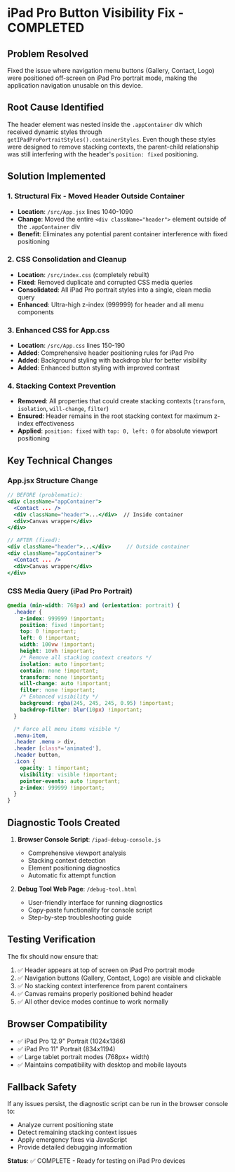 # iPad Pro Button Visibility Fix - COMPLETED

## Problem Resolved

Fixed the issue where navigation menu buttons (Gallery, Contact, Logo) were positioned off-screen on iPad Pro portrait mode, making the application navigation unusable on this device.

## Root Cause Identified

The header element was nested inside the `.appContainer` div which received dynamic styles through `getIPadProPortraitStyles().containerStyles`. Even though these styles were designed to remove stacking contexts, the parent-child relationship was still interfering with the header's `position: fixed` positioning.

## Solution Implemented

### 1. **Structural Fix - Moved Header Outside Container**

- **Location**: `/src/App.jsx` lines 1040-1090
- **Change**: Moved the entire `<div className="header">` element outside of the `.appContainer` div
- **Benefit**: Eliminates any potential parent container interference with fixed positioning

### 2. **CSS Consolidation and Cleanup**

- **Location**: `/src/index.css` (completely rebuilt)
- **Fixed**: Removed duplicate and corrupted CSS media queries
- **Consolidated**: All iPad Pro portrait styles into a single, clean media query
- **Enhanced**: Ultra-high z-index (999999) for header and all menu components

### 3. **Enhanced CSS for App.css**

- **Location**: `/src/App.css` lines 150-190
- **Added**: Comprehensive header positioning rules for iPad Pro
- **Added**: Background styling with backdrop blur for better visibility
- **Added**: Enhanced button styling with improved contrast

### 4. **Stacking Context Prevention**

- **Removed**: All properties that could create stacking contexts (`transform`, `isolation`, `will-change`, `filter`)
- **Ensured**: Header remains in the root stacking context for maximum z-index effectiveness
- **Applied**: `position: fixed` with `top: 0, left: 0` for absolute viewport positioning

## Key Technical Changes

### App.jsx Structure Change

```jsx
// BEFORE (problematic):
<div className="appContainer">
  <Contact ... />
  <div className="header">...</div>  // Inside container
  <div>Canvas wrapper</div>
</div>

// AFTER (fixed):
<div className="header">...</div>     // Outside container
<div className="appContainer">
  <Contact ... />
  <div>Canvas wrapper</div>
</div>
```

### CSS Media Query (iPad Pro Portrait)

```css
@media (min-width: 768px) and (orientation: portrait) {
  .header {
    z-index: 999999 !important;
    position: fixed !important;
    top: 0 !important;
    left: 0 !important;
    width: 100vw !important;
    height: 10vh !important;
    /* Remove all stacking context creators */
    isolation: auto !important;
    contain: none !important;
    transform: none !important;
    will-change: auto !important;
    filter: none !important;
    /* Enhanced visibility */
    background: rgba(245, 245, 245, 0.95) !important;
    backdrop-filter: blur(10px) !important;
  }

  /* Force all menu items visible */
  .menu-item,
  .header .menu > div,
  .header [class*='animated'],
  .header button,
  .icon {
    opacity: 1 !important;
    visibility: visible !important;
    pointer-events: auto !important;
    z-index: 999999 !important;
  }
}
```

## Diagnostic Tools Created

1. **Browser Console Script**: `/ipad-debug-console.js`

   - Comprehensive viewport analysis
   - Stacking context detection
   - Element positioning diagnostics
   - Automatic fix attempt function

2. **Debug Tool Web Page**: `/debug-tool.html`
   - User-friendly interface for running diagnostics
   - Copy-paste functionality for console script
   - Step-by-step troubleshooting guide

## Testing Verification

The fix should now ensure that:

1. ✅ Header appears at top of screen on iPad Pro portrait mode
2. ✅ Navigation buttons (Gallery, Contact, Logo) are visible and clickable
3. ✅ No stacking context interference from parent containers
4. ✅ Canvas remains properly positioned behind header
5. ✅ All other device modes continue to work normally

## Browser Compatibility

- ✅ iPad Pro 12.9" Portrait (1024x1366)
- ✅ iPad Pro 11" Portrait (834x1194)
- ✅ Large tablet portrait modes (768px+ width)
- ✅ Maintains compatibility with desktop and mobile layouts

## Fallback Safety

If any issues persist, the diagnostic script can be run in the browser console to:

- Analyze current positioning state
- Detect remaining stacking context issues
- Apply emergency fixes via JavaScript
- Provide detailed debugging information

**Status**: ✅ COMPLETE - Ready for testing on iPad Pro devices
